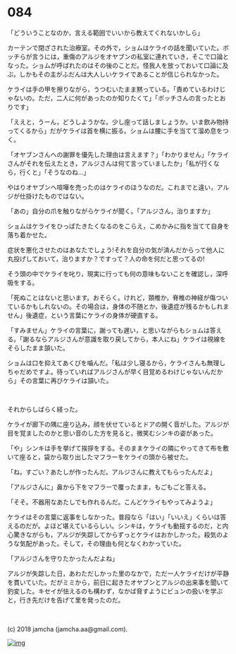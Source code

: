 # 084

「どういうことなのか，言える範囲でいいから教えてくれないかしら」  

カーテンで閉ざされた治療室。その外で，ショムはケライの話を聞いていた。ボッチらが言うには，重傷のアルジをオヤブンの私室に連れていき，そこで口論となった。ショムが呼ばれたのはその後のことだ。怪我人を放っておいて口論に及ぶ，しかもその主がふだんは大人しいケライであることが信じられなかった。  

ケライは手の甲を擦りながら，うつむいたまま黙っている。「責めているわけじゃないの。ただ，二人に何があったのか知りたくて」「ボッチさんの言ったとおりです」  

「ええと，うーん，どうしようかな。少し座って話しましょうか。いま飲み物持ってくるから」だがケライは首を横に振る。ショムは腰に手を当てて溜め息をつく。  

「オヤブンさんへの謝罪を優先した理由は言えます？」「わかりません」「ケライさんがそれを伝えたとき，アルジさんは何て言っていましたか」「私が行くなら，行くと」「そうなのね…」  

やはりオヤブンへ喧嘩を売ったのはケライのほうなのだ。これまでと違い，アルジが仕掛けたものではない。  

「あの」自分の爪を触りながらケライが聞く。「アルジさん，治りますか」  

ショムはケライをひっぱたきたくなるのをこらえ，こめかみに指を当てて自身を落ち着かせた。  

症状を悪化させたのはあなたでしょう!それを自分の気が済んだからって他人に丸投げしておいて，治りますか？ですって？人の命を何だと思ってるの!  

そう頭の中でケライを叱り，現実に行っても何の意味もないことを確認し，深呼吸をする。  

「死ぬことはないと思います。おそらく。けれど，頚椎か，脊椎の神経が傷ついているかもしれないの。その場合は，身体の不随とか，後遺症が残るかもしれません」後遺症，という言葉にケライの身体が硬直する。  

「すみません」ケライの言葉に，謝っても遅い，と思いながらもショムは答える。「謝るならアルジさんが意識を取り戻してから，本人にね」ケライは視線をそらしたまま頷いた。  

ショムは口を抑えてあくびを噛んだ。「私は少し寝るから，ケライさんも無理しちゃだめですよ。待っていればアルジさんが早く目覚めるわけじゃないんだから」その言葉に再びケライは頷いた。  

<br>  

それからしばらく経った。  

ケライが廊下の隅に座り込み，顔を伏せているとドアの開く音がした。アルジが目を覚ましたのかと思い音のした方を見ると，微笑むシンキの姿があった。  

「や」シンキは手を挙げて挨拶をする。そのままケライの隣にやってきて布を敷いて座ると，袋から取り出したマフラーをケライの頭から被せた。  

「ね，すごい？あたしが作ったんだ。アルジさんに教えてもらったんだよ」  

「アルジさんに」鼻から下をマフラーで覆ったまま，もごもごと答える。  

「そそ。不器用なあたしでも作れるんだ。こんどケライもやってみようよ」  

ケライはその言葉に返事をしなかった。普段なら「はい」「いいえ」くらいは答えるのだが。よほど堪えているらしい。シンキは，ケライも動揺するのだ，と内心驚きながらも，アルジが失踪してからずっとケライはおかしかった。殺気のような気配があった。そして，その理由も何となくわかっていた。  

「アルジさんを守りたかったんだよね」  

アルジが失踪した日，あわただしかった里のなかで，ただ一人ケライだけが平静を貫いていた。だがミミから，前日に起きたオヤブンとアルジの出来事を聞いて豹変した。キセイが怯えるのも構わず，なかば脅すようにビュンの扱いを学ぶと，行き先だけを告げて里を発ったのだ。  

<br>  
<br>  
(c) 2018 jamcha (jamcha.aa@gmail.com).  

[![img](http://i.creativecommons.org/l/by-nc-sa/4.0/88x31.png)](http://creativecommons.org/licenses/by-nc-sa/4.0/deed)